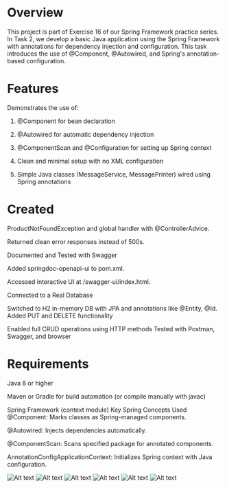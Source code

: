 # Overview

This project is part of Exercise 16 of our Spring Framework practice series. In Task 2, we develop a basic Java application using the Spring Framework with annotations for dependency injection and configuration. This task introduces the use of @Component, @Autowired, and Spring's annotation-based configuration.

# Features

Demonstrates the use of:

1. @Component for bean declaration

2. @Autowired for automatic dependency injection

3. @ComponentScan and @Configuration for setting up Spring context

4. Clean and minimal setup with no XML configuration

5. Simple Java classes (MessageService, MessagePrinter) wired using Spring annotations

# Created 

ProductNotFoundException and global handler with @ControllerAdvice.

Returned clean error responses instead of 500s.

Documented and Tested with Swagger


Added springdoc-openapi-ui to pom.xml.

Accessed interactive UI at /swagger-ui/index.html.

Connected to a Real Database

Switched to H2 in-memory DB with JPA and annotations like @Entity, @Id.
Added PUT and DELETE functionality

Enabled full CRUD operations using HTTP methods
Tested with Postman, Swagger, and browser



# Requirements

Java 8 or higher

Maven or Gradle for build automation (or compile manually with javac)

Spring Framework (context module)
Key Spring Concepts Used
@Component: Marks classes as Spring-managed components.

@Autowired: Injects dependencies automatically.

@ComponentScan: Scans specified package for annotated components.

AnnotationConfigApplicationContext: Initializes Spring context with Java configuration.

![Alt text](relative/or/absolute/path/to/create.png)
![Alt text](relative/or/absolute/path/to/database.png)
![Alt text](relative/or/absolute/path/to/delete.png)
![Alt text](relative/or/absolute/path/to/get.png)
![Alt text](relative/or/absolute/path/to/product.png)
![Alt text](relative/or/absolute/path/to/put.png)
















